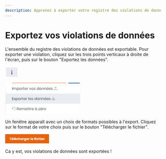 ```yaml
---
description: Apprenez à exporter votre registre des violations de données.
---
```


# Exportez vos violations de données

L'ensemble du registre des violations de données est exportable. Pour exporter une violation, cliquez sur les trois points verticaux à droite de l'écran, puis sur le bouton "Exportez les données".

![](<../../.gitbook/assets/image (33).png>)

![](<../../.gitbook/assets/image (63).png>)

Un fenêtre apparaît avec un choix de formats possibles à l'export. Cliquez sur le format de votre choix puis sur le bouton "Télécharger le fichier".

![](<../../.gitbook/assets/image (64).png>)

Ca y est, vos violations de données sont exportées !
